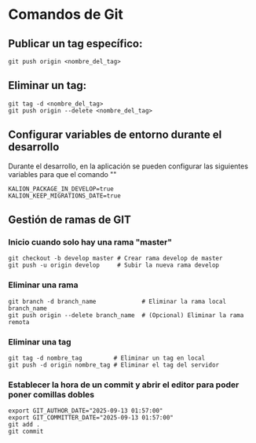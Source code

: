 
# Comandos de Git

## Publicar un tag específico:

```git
git push origin <nombre_del_tag>
```

## Eliminar un tag:

```git
git tag -d <nombre_del_tag>
git push origin --delete <nombre_del_tag>
```

## Configurar variables de entorno durante el desarrollo

Durante el desarrollo, en la aplicación se pueden configurar las siguientes variables para que el comando ""

```dotenv
KALION_PACKAGE_IN_DEVELOP=true
KALION_KEEP_MIGRATIONS_DATE=true
```

## Gestión de ramas de GIT

### Inicio cuando solo hay una rama "master"

```shell
git checkout -b develop master # Crear rama develop de master
git push -u origin develop     # Subir la nueva rama develop
```

### Eliminar una rama

```shell
git branch -d branch_name             # Eliminar la rama local branch_name
git push origin --delete branch_name  # (Opcional) Eliminar la rama remota
```

### Eliminar una tag

```shell
git tag -d nombre_tag         # Eliminar un tag en local
git push -d origin nombre_tag # Eliminar el tag del servidor
```

### Establecer la hora de un commit y abrir el editor para poder poner comillas dobles

```shell
export GIT_AUTHOR_DATE="2025-09-13 01:57:00"
export GIT_COMMITTER_DATE="2025-09-13 01:57:00"
git add .
git commit
```
